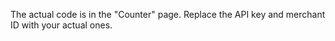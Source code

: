 The actual code is in the "Counter" page. Replace the API key and merchant ID with your actual ones.
